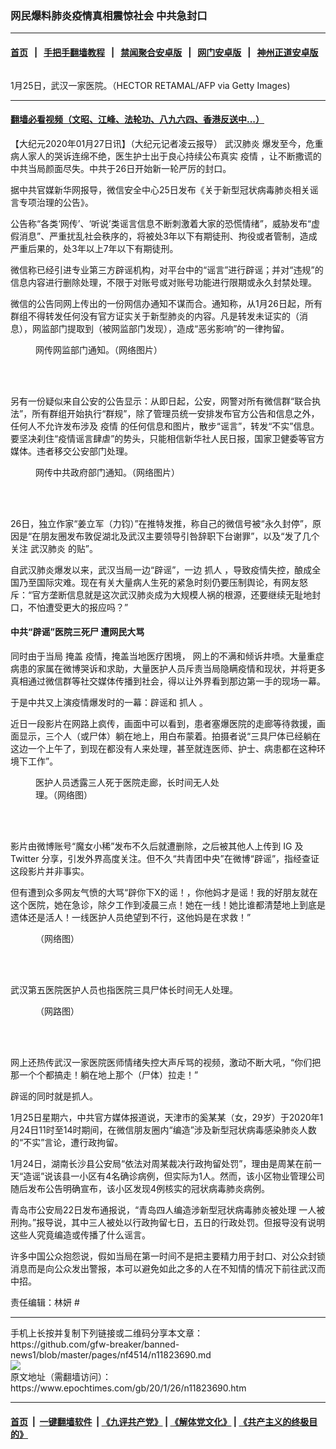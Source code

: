 ### 网民爆料肺炎疫情真相震惊社会 中共急封口
------------------------

#### [首页](https://github.com/gfw-breaker/banned-news1/blob/master/README.md) &nbsp;&nbsp;|&nbsp;&nbsp; [手把手翻墙教程](https://github.com/gfw-breaker/guides/wiki) &nbsp;&nbsp;|&nbsp;&nbsp; [禁闻聚合安卓版](https://github.com/gfw-breaker/bn-android) &nbsp;&nbsp;|&nbsp;&nbsp; [网门安卓版](https://github.com/oGate2/oGate) &nbsp;&nbsp;|&nbsp;&nbsp; [神州正道安卓版](https://github.com/SzzdOgate/update) 



<div><img alt="" class="aligncenter wp-post-image" src="https://i.epochtimes.com/assets/uploads/2020/01/GettyImages-1196292480-600x400.jpg"/>
<div class="red16 caption">
 <p>
  1月25日，武汉一家医院。（HECTOR RETAMAL/AFP via Getty Images)
 </p>
</div>
</div><hr/>

#### [翻墙必看视频（文昭、江峰、法轮功、八九六四、香港反送中...）](http://167.172.214.107/home.html)

<div><p>
 【大纪元2020年01月27日讯】（大纪元记者凌云报导）
 <ok href="https://www.epochtimes.com/gb/tag/%E6%AD%A6%E6%B1%89%E8%82%BA%E7%82%8E.html">
  武汉肺炎
 </ok>
 爆发至今，危重病人家人的哭诉连绵不绝，医生护士出于良心持续公布真实
 <ok href="https://www.epochtimes.com/gb/tag/%E7%96%AB%E6%83%85.html">
  疫情
 </ok>
 ，让不断撒谎的中共当局颜面尽失。中共于26日开始新一轮严厉的封口。
</p>
<p>
 据中共官媒新华网报导，微信安全中心25日发布《关于新型冠状病毒肺炎相关谣言专项治理的公告》。
</p>
<p>
 公告称“各类‘网传’、‘听说’类谣言信息不断刺激着大家的恐慌情绪”，威胁发布“虚假消息”、严重扰乱社会秩序的，将被处3年以下有期徒刑、拘役或者管制，造成严重后果的，处3年以上7年以下有期徒刑。
</p>
<p>
 微信称已经引进专业第三方辟谣机构，对平台中的“谣言”进行辟谣；并对“违规”的信息内容进行删除处理，不限于对账号或对账号功能进行限期或永久封禁处理。
</p>
<p>
 微信的公告同网上传出的一份网信办通知不谋而合。通知称，从1月26日起，所有群组不得转发任何没有官方证实关于新型肺炎的内容。凡是转发未证实的（消息），网监部门提取到（被网监部门发现），造成“恶劣影响”的一律拘留。
</p>
<figure class="wp-caption aligncenter" id="attachment_11823696" style="width: 399px">
 <ok href="http://i.epochtimes.com/assets/uploads/2020/01/cb7d0f7b5fff635403a9e0f8bb2e1e17.jpeg">
  <img alt="" class="wp-image-11823696" src="http://i.epochtimes.com/assets/uploads/2020/01/cb7d0f7b5fff635403a9e0f8bb2e1e17-600x391.jpeg"/>
 </ok>
 <br/><figcaption class="wp-caption-text">
  网传网监部门通知。（网络图片）
 </figcaption><br/>
</figure><br/>
<p>
 另有一份疑似来自公安的公告显示：从即日起，公安，网警对所有微信群“联合执法”，所有群组开始执行“群规”，除了管理员统一安排发布官方公告和信息之外，任何人不允许发布涉及
 <ok href="https://www.epochtimes.com/gb/tag/%E7%96%AB%E6%83%85.html">
  疫情
 </ok>
 的任何信息和图片，散步“谣言”，转发“不实”信息。要坚决刹住“疫情谣言肆虐”的势头，只能相信新华社人民日报，国家卫健委等官方媒体。违者移交公安部门处理。
</p>
<figure class="wp-caption aligncenter" id="attachment_11823697" style="width: 350px">
 <ok href="http://i.epochtimes.com/assets/uploads/2020/01/148a960149174724fe49b623415f7db2.jpg">
  <img alt="" class="wp-image-11823697" src="http://i.epochtimes.com/assets/uploads/2020/01/148a960149174724fe49b623415f7db2-600x1067.jpg"/>
 </ok>
 <br/><figcaption class="wp-caption-text">
  网传中共政府部门通知。（网络图片）
 </figcaption><br/>
</figure><br/>
<p>
 26日，独立作家“姜立军（力钧）”在推特发推，称自己的微信号被“永久封停”，原因是“在朋友圈发布敦促湖北及武汉主要领导引咎辞职下台谢罪”，以及“发了几个关注
 <ok href="https://www.epochtimes.com/gb/tag/%E6%AD%A6%E6%B1%89%E8%82%BA%E7%82%8E.html">
  武汉肺炎
 </ok>
 的贴”。
</p>
<p>
 自武汉肺炎爆发以来，武汉当局一边“辟谣”，一边
 <ok href="https://www.epochtimes.com/gb/tag/%E6%8A%93%E4%BA%BA.html">
  抓人
 </ok>
 ，导致疫情失控，酿成全国乃至国际灾难。现在有关大量病人生死的紧急时刻仍要压制舆论，有网友怒斥：“官方垄断信息就是这次武汉肺炎成为大规模人祸的根源，还要继续无耻地封口，不怕遭受更大的报应吗？”
</p>
<h4>
 中共“辟谣”医院三死尸 遭网民大骂
</h4>
<p>
 同时由于当局
 <ok href="https://www.epochtimes.com/gb/tag/%E6%8E%A9%E7%9B%96.html">
  掩盖
 </ok>
 疫情，掩盖当地医疗困境， 网上的不满和倾诉井喷。大量重症病患的家属在微博哭诉和求助，大量医护人员斥责当局隐瞒疫情和现状，并将更多真相通过微信群等社交媒体传播到社会，得以让外界看到那边第一手的现场一幕。
</p>
<p>
 于是中共又上演疫情爆发时的一幕：辟谣和
 <ok href="https://www.epochtimes.com/gb/tag/%E6%8A%93%E4%BA%BA.html">
  抓人
 </ok>
 。
</p>
<p>
 近日一段影片在网路上疯传，画面中可以看到，患者塞爆医院的走廊等待救援，画面显示，三个人（或尸体）躺在地上，用白布蒙着。拍摄者说“三具尸体已经躺在这边一个上午了，到现在都没有人来处理，甚至就连医师、护士、病患都在这种环境下工作”。
</p>
<figure class="wp-caption aligncenter" id="attachment_11823703" style="width: 317px">
 <ok href="http://i.epochtimes.com/assets/uploads/2020/01/EPDNRT9WkAI7v8r.jpeg">
  <img alt="" class="wp-image-11823703" src="http://i.epochtimes.com/assets/uploads/2020/01/EPDNRT9WkAI7v8r-600x1064.jpeg"/>
 </ok>
 <br/><figcaption class="wp-caption-text">
  医护人员透露三人死于医院走廊，长时间无人处理。（网络图）
 </figcaption><br/>
</figure><br/>
<p style="text-align: left;">
 影片由微博账号“魔女小稀”发布不久后就遭删除，之后被其他人上传到 IG 及 Twitter 分享，引发外界高度关注。但不久“共青团中央”在微博“辟谣”，指经查证这段影片并非事实。
</p>
<p>
 但有遭到众多网友气愤的大骂“辟你下X的谣！，你他妈才是谣！我的好朋友就在这个医院，她在急诊，除夕工作到凌晨三点！她在一线！她比谁都清楚地上到底是遗体还是活人！一线医护人员绝望到不行，这他妈是在求救！”
</p>
<figure class="wp-caption aligncenter" id="attachment_11823704" style="width: 396px">
 <ok href="http://i.epochtimes.com/assets/uploads/2020/01/EPKuFMUUEAAlTZG.jpeg">
  <img alt="" class="wp-image-11823704" src="http://i.epochtimes.com/assets/uploads/2020/01/EPKuFMUUEAAlTZG-600x600.jpeg"/>
 </ok>
 <br/><figcaption class="wp-caption-text">
  （网络图）
 </figcaption><br/>
</figure><br/>
<p>
 武汉第五医院医护人员也指医院三具尸体长时间无人处理。
</p>
<figure class="wp-caption aligncenter" id="attachment_11823713" style="width: 502px">
 <ok href="http://i.epochtimes.com/assets/uploads/2020/01/Untitled-2-6.jpg">
  <img alt="" class="wp-image-11823713" src="http://i.epochtimes.com/assets/uploads/2020/01/Untitled-2-6-600x427.jpg"/>
 </ok>
 <br/><figcaption class="wp-caption-text">
  （网路图）
 </figcaption><br/>
</figure><br/>
<p>
 网上还热传武汉一家医院医师情绪失控大声斥骂的视频，激动不断大吼，“你们把那一个个都搞走！躺在地上那个（尸体）拉走！”
</p>
<p>
 辟谣的同时就是抓人。
</p>
<p>
 1月25日星期六，中共官方媒体报道说，天津市的奚某某（女，29岁）于2020年1月24日11时至14时期间，在微信朋友圈内“编造”涉及新型冠状病毒感染肺炎人数的“不实”言论，遭行政拘留。
 <span class="Apple-converted-space">
 </span>
</p>
<p>
 1月24日，湖南长沙县公安局“依法对周某裁决行政拘留处罚”，理由是周某在前一天“造谣”说该县一小区有4名确诊病例，但实际为1人。然而，该小区物业管理公司随后发布公告明确宣布，该小区发现4例核实的冠状病毒肺炎病例。
</p>
<p>
 青岛市公安局22日发布通报说，“青岛四人编造涉新型冠状病毒肺炎被处理 一人被刑拘。”报导说，其中三人被处以行政拘留七日，五日的行政处罚。但报导没有说明这些人究竟编造或传播了什么谣言。
</p>
<p>
 许多中国公众抱怨说，假如当局在第一时间不是把主要精力用于封口、对公众封锁消息而是向公众发出警报，本可以避免如此之多的人在不知情的情况下前往武汉而中招。
</p>
<p>
 责任编辑：林妍 #
</p>
</div>
<hr/>
手机上长按并复制下列链接或二维码分享本文章：<br/>
https://github.com/gfw-breaker/banned-news1/blob/master/pages/nf4514/n11823690.md <br/>
<a href='https://github.com/gfw-breaker/banned-news1/blob/master/pages/nf4514/n11823690.md'><img src='https://github.com/gfw-breaker/banned-news1/blob/master/pages/nf4514/n11823690.md.png'/></a> <br/>
原文地址（需翻墙访问）：https://www.epochtimes.com/gb/20/1/26/n11823690.htm


------------------------
#### [首页](https://github.com/gfw-breaker/banned-news1/blob/master/README.md) &nbsp;|&nbsp; [一键翻墙软件](https://github.com/gfw-breaker/nogfw/blob/master/README.md) &nbsp;| [《九评共产党》](https://github.com/gfw-breaker/9ping.md/blob/master/README.md#九评之一评共产党是什么) | [《解体党文化》](https://github.com/gfw-breaker/jtdwh.md/blob/master/README.md) | [《共产主义的终极目的》](https://github.com/gfw-breaker/gczydzjmd.md/blob/master/README.md)


<img src='http://gfw-breaker.win/banned-news/pages/nf4514/n11823690.md' width='0px' height='0px'/>